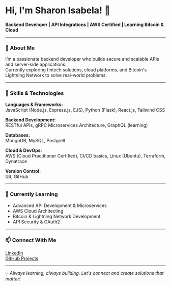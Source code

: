 # Hi, I'm Sharon Isabela! 👋

**Backend Developer | API Integrations | AWS Certified | Learning Bitcoin & Cloud**

---

### 🚀 About Me
I’m a passionate backend developer who builds secure and scalable APIs and server-side applications.  
Currently exploring fintech solutions, cloud platforms, and Bitcoin's Lightning Network to solve real-world problems.

---


### 🔧 Skills & Technologies
**Languages & Frameworks:**  
JavaScript (Node.js, Express.js, EJS), Python (Flask), React.js, Tailwind CSS

**Backend Development:**  
RESTful APIs, gRPC Microservices Architecture, GraphQL (learning)

**Databases:**  
MongoDB, MySQL, Postgrell

**Cloud & DevOps:**  
AWS (Cloud Practitioner Certified), CI/CD basics, Linux (Ubuntu), Terraform, Dynatrace

**Version Control:**  
Git, GitHub

---

### 🌱 Currently Learning
- Advanced API Development & Microservices
- AWS Cloud Architecting
- Bitcoin & Lightning Network Development
- API Security & OAuth2

---
### 📫 Connect With Me
[LinkedIn](https://www.linkedin.com/in/sharon-isabellah/)  
[GitHub Projects](https://github.com/isabell-ah?tab=repositories)  

---


💡 *Always learning, always building. Let's connect and create solutions that matter!* 
